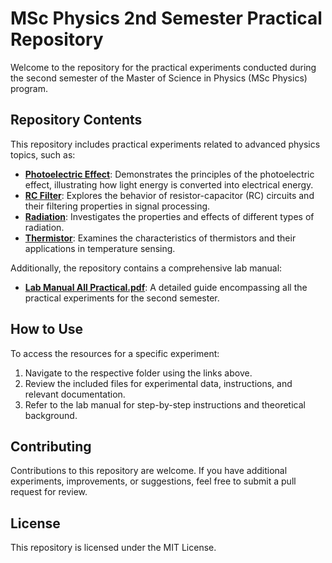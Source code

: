 # MSc Physics 2nd Semester Practical Repository

Welcome to the repository for the practical experiments conducted during the second semester of the Master of Science in Physics (MSc Physics) program.

## Repository Contents

This repository includes practical experiments related to advanced physics topics, such as:

- **[Photoelectric Effect](./Photoelectric_Effect/)**: Demonstrates the principles of the photoelectric effect, illustrating how light energy is converted into electrical energy.
- **[RC Filter](./RC_Filter/)**: Explores the behavior of resistor-capacitor (RC) circuits and their filtering properties in signal processing.
- **[Radiation](./Radiation/)**: Investigates the properties and effects of different types of radiation.
- **[Thermistor](./Thermistor/)**: Examines the characteristics of thermistors and their applications in temperature sensing.

Additionally, the repository contains a comprehensive lab manual:

- **[Lab Manual All Practical.pdf](./Lab%20Manual%20All%20Practical.pdf)**: A detailed guide encompassing all the practical experiments for the second semester.

## How to Use

To access the resources for a specific experiment:

1. Navigate to the respective folder using the links above.
2. Review the included files for experimental data, instructions, and relevant documentation.
3. Refer to the lab manual for step-by-step instructions and theoretical background.

## Contributing

Contributions to this repository are welcome. If you have additional experiments, improvements, or suggestions, feel free to submit a pull request for review.

## License

This repository is licensed under the MIT License.
